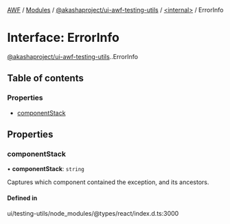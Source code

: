 [AWF](../README.md) / [Modules](../modules.md) / [@akashaproject/ui-awf-testing-utils](../modules/akashaproject_ui_awf_testing_utils.md) / [<internal\>](../modules/akashaproject_ui_awf_testing_utils._internal_.md) / ErrorInfo

# Interface: ErrorInfo

[@akashaproject/ui-awf-testing-utils](../modules/akashaproject_ui_awf_testing_utils.md).[<internal>](../modules/akashaproject_ui_awf_testing_utils._internal_.md).ErrorInfo

## Table of contents

### Properties

- [componentStack](akashaproject_ui_awf_testing_utils._internal_.ErrorInfo.md#componentstack)

## Properties

### componentStack

• **componentStack**: `string`

Captures which component contained the exception, and its ancestors.

#### Defined in

ui/testing-utils/node_modules/@types/react/index.d.ts:3000
